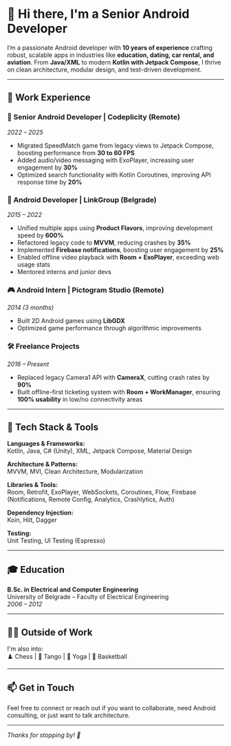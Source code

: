 # 👋 Hi there, I'm a Senior Android Developer

I’m a passionate Android developer with **10 years of experience** crafting robust, scalable apps in industries like **education, dating, car rental, and aviation**. From **Java/XML** to modern **Kotlin with Jetpack Compose**, I thrive on clean architecture, modular design, and test-driven development.

---

## 💼 Work Experience

### 🧠 Senior Android Developer | Codeplicity (Remote)  
*2022 – 2025*
- Migrated SpeedMatch game from legacy views to Jetpack Compose, boosting performance from **30 to 60 FPS**
- Added audio/video messaging with ExoPlayer, increasing user engagement by **30%**
- Optimized search functionality with Kotlin Coroutines, improving API response time by **20%**

### 📱 Android Developer | LinkGroup (Belgrade)  
*2015 – 2022*
- Unified multiple apps using **Product Flavors**, improving development speed by **600%**
- Refactored legacy code to **MVVM**, reducing crashes by **35%**
- Implemented **Firebase notifications**, boosting user engagement by **25%**
- Enabled offline video playback with **Room + ExoPlayer**, exceeding web usage stats
- Mentored interns and junior devs

### 🎮 Android Intern | Pictogram Studio (Remote)  
*2014 (3 months)*
- Built 2D Android games using **LibGDX**
- Optimized game performance through algorithmic improvements

### 🛠️ Freelance Projects  
*2016 – Present*
- Replaced legacy Camera1 API with **CameraX**, cutting crash rates by **90%**
- Built offline-first ticketing system with **Room + WorkManager**, ensuring **100% usability** in low/no connectivity areas

---

## 🧰 Tech Stack & Tools

**Languages & Frameworks:**  
Kotlin, Java, C# (Unity), XML, Jetpack Compose, Material Design

**Architecture & Patterns:**  
MVVM, MVI, Clean Architecture, Modularization

**Libraries & Tools:**  
Room, Retrofit, ExoPlayer, WebSockets, Coroutines, Flow, Firebase (Notifications, Remote Config, Analytics, Crashlytics, Auth)

**Dependency Injection:**  
Koin, Hilt, Dagger

**Testing:**  
Unit Testing, UI Testing (Espresso)

---

## 🎓 Education

**B.Sc. in Electrical and Computer Engineering**  
University of Belgrade – Faculty of Electrical Engineering  
*2006 – 2012*

---

## 🧘‍♂️ Outside of Work

I'm also into:  
♟️ Chess | 💃 Tango | 🧘 Yoga | 🏀 Basketball

---

## 📫 Get in Touch

Feel free to connect or reach out if you want to collaborate, need Android consulting, or just want to talk architecture.

---

_Thanks for stopping by! 🚀_


